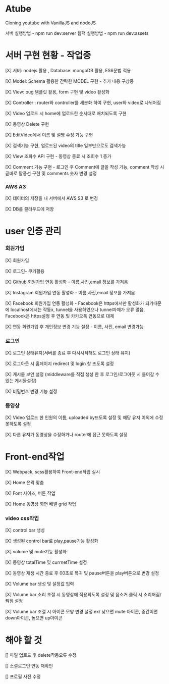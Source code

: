 # Atube

Cloning youtube with VanillaJS and nodeJS

서버 실행방법 - npm run dev:server
웹팩 실행방법 - npm run dev:assets

# 서버 구현 현황 - 작업중

[X] 서버: nodejs 활용 , Database: mongoDB 활용, ES6문법 적용

[X] Model: Schema 활용한 간략한 MODEL 구현 - 추가 내용 구상중

[X] View: pug 템플릿 활용, form 구현 및 video 활성화

[X] Controller : router와 controller를 세분화 하여 구현, user와 video로 나뉘어짐

[X] Video 업로드 시 home에 업로드한 순서대로 배치되도록 구현

[X] 동영상 Delete 구현

[X] EditVideo에서 이름 및 설명 수정 가능 구현

[X] 검색기능 구현, 업로드된 video의 title 일부만으로도 검색가능

[X] View 조회수 API 구현 - 동영상 종료 시 조회수 1 증가

[X] Comment 기능 구현 - 로그인 후 Comment에 글을 작성 가능, comment 작성 시 곧바로 말풍선 구현 및 comments 숫자 변경 설정

### AWS A3

[X] 데이터의 저장을 내 서버에서 AWS S3 로 변경

[X] DB를 클라우드에 저장

# user 인증 관리

### 회원가입

[X] 회원가입

[X] 로그인- 쿠키활용

[X] Github 회원가입 연동 활성화 - 이름,사진,email 정보를 가져옴

[X] Instagram 회원가입 연동 활성화 - 이름,사진,email 정보를 가져옴

[X] Facebook 회원가입 연동 활성화 - Facebook은 https에서만 활성화가 되기때문에 localhost에서는 작동x, tunnel을 사용하였으나 tunnel자체가 오류 많음,
Facebook은 https설정 후 연동 및 카카오톡 연동으로 대체

[X] 연동 회원가입 후 개인정보 변경 기능 설정 - 이름, 사진, email 변경가능

### 로그인

[X] 로그인 상태유지(서버를 종료 후 다시시작해도 로그인 상태 유지)

[X] 로그아웃 시 홈페이지 redirect 및 login 창 뜨도록 설정

[X] 게시물 보안 설정 (middleware를 직접 생성 한 후 로그인/로그아웃 시 들어갈 수 있는 게시물설정)

[X] 비밀번호 변경 기능 설정

### 동영상

[X] Video 업로드 한 인원의 이름, uploaded by뜨도록 설정 및 해당 유저 이외에 수정 못하도록 설정

[X] 다른 유저가 동영상을 수정하거나 router에 접근 못하도록 설정

# Front-end작업

[X] Webpack, scss활용하여 Front-end작업 실시

[X] Home 윤곽 맞춤

[X] Font 사이즈, 버튼 작업

[X] Home 동영상 화면 배열 grid 작업

### video css작업

[X] control bar 생성

[X] 생성된 control bar로 play,pause기능 활성화

[X] volume 및 mute기능 활성화

[X] 동영상 totalTime 및 currnetTime 설정

[X] 동영상 재생 시간 종료 후 00초로 복귀 및 pause버튼을 play버튼으로 변경 설정

[X] Volume bar 생성 및 설정값 입력

[X] Volume bar 소리 조절 시 동영상에 적용되도록 설정 및 음소거 클릭 시 소리꺼짐/켜짐 설정

[X] Volume bar 조절 시 아이콘 모양 변경 설정 ex/ 낮으면 mute 아이콘, 중간이면 down아이콘, 높으면 up아이콘

# 해야 할 것

[] 파일 업로드 후 delete작동오류 수정

[] 소셜로그인 연동 재확인

[] 프로필 사진 수정
